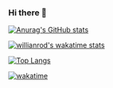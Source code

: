 ### Hi there 👋
[![Anurag's GitHub stats](https://github-readme-stats.vercel.app/api/?username=Gradrien&count_private=trues&theme=tokyonight&show_icons=true&hide=prs,contribs)](https://github.com/anuraghazra/github-readme-stats)

[![willianrod's wakatime stats](https://github-readme-stats.vercel.app/api/wakatime?username=Gradrien&theme=tokyonight&custom_title=CodingStats)](https://github.com/anuraghazra/github-readme-stats)

[![Top Langs](https://github-readme-stats.vercel.app/api/top-langs/?username=Gradrien&show_icons=false&theme=tokyonight)](https://github.com/anuraghazra/github-readme-stats)

[![wakatime](https://wakatime.com/badge/user/d798498d-bd88-4a91-9aad-252378ebb522.svg?style=flat-square)](https://wakatime.com/@d798498d-bd88-4a91-9aad-252378ebb522)
